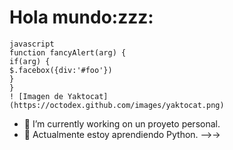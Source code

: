 
<h1>Hola mundo:zzz:</h1>

    javascript
    function fancyAlert(arg) {
    if(arg) {
    $.facebox({div:'#foo'})
    }
    }
    ! [Imagen de Yaktocat] (https://octodex.github.com/images/yaktocat.png)
- 🔭 I’m currently working on  un proyeto personal.
- 🌱 Actualmente estoy aprendiendo Python.
-->->


<!--
**Cesar-Ignacio/Cesar-Ignacio** is a ✨ _special_ ✨ repository because its `README.md` (this file) appears on your GitHub profile.

Here are some ideas to get you started:

- 🔭 I’m currently working on ...
- 🌱 I’m currently learning Javascript
- 👯 I’m looking to collaborate on ...
- 🤔 I’m looking for help with ...
- 💬 Ask me about ...
- 📫 How to reach me: ...dd
- 😄 Pronouns: ...
- ⚡ Fun fact: 
